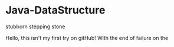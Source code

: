 # Java-DataStructure
stubborn stepping stone

Hello, this isn't my first try on gitHub!
With the end of failure on the 
